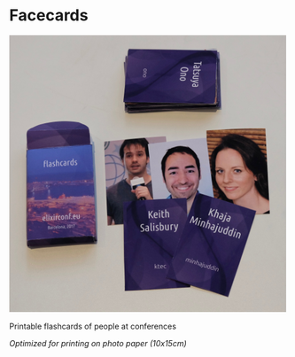 # Facecards

<img src="https://github.com/sprql/facecards/blob/master/elixirconfeu2017.jpg?raw=true" width="500px" alt="Flashcards for ElixirConf.EU 2017">

Printable flashcards of people at conferences

*Optimized for printing on photo paper (10x15cm)*
